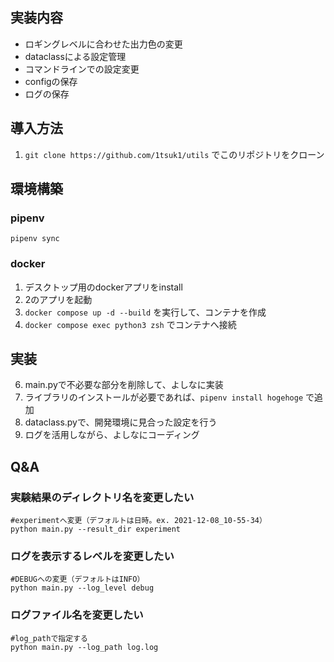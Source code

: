 ## 実装内容

- ロギングレベルに合わせた出力色の変更
- dataclassによる設定管理
- コマンドラインでの設定変更
- configの保存
- ログの保存

## 導入方法

1. `git clone https://github.com/1tsuk1/utils` でこのリポジトリをクローン


## 環境構築


### pipenv 
```
pipenv sync
```


### docker
1. デスクトップ用のdockerアプリをinstall
3. 2のアプリを起動
4. `docker compose up -d --build` を実行して、コンテナを作成
5. `docker compose exec python3 zsh` でコンテナへ接続


## 実装
6. main.pyで不必要な部分を削除して、よしなに実装
7. ライブラリのインストールが必要であれば、`pipenv install hogehoge` で追加
8. dataclass.pyで、開発環境に見合った設定を行う
9.  ログを活用しながら、よしなにコーディング

## Q&A


### 実験結果のディレクトリ名を変更したい

```
#experimentへ変更（デフォルトは日時。ex. 2021-12-08_10-55-34）
python main.py --result_dir experiment
```


### ログを表示するレベルを変更したい

```
#DEBUGへの変更（デフォルトはINFO）
python main.py --log_level debug
```

### ログファイル名を変更したい

```
#log_pathで指定する
python main.py --log_path log.log
```